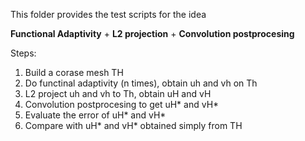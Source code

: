 This folder provides the test scripts for the idea

**Functional Adaptivity** + **L2 projection** + **Convolution postprocesing**

Steps:
1. Build a corase mesh TH
2. Do functinal adaptivity (n times), obtain uh and vh on Th
3. L2 project uh and vh to Th, obtain uH and vH
4. Convolution postprocesing to get uH* and vH*
5. Evaluate the error of uH* and vH*
6. Compare with uH* and vH* obtained simply from TH
